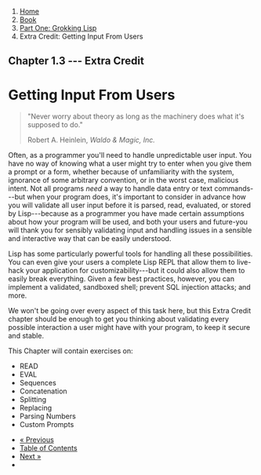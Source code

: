 <ol class="breadcrumb">
  <li><a href="/">Home</a></li>
  <li><a href="/book/">Book</a></li>
  <li><a href="/book/1-0-0-overview/">Part One: Grokking Lisp</a></li>
  <li class="active">Extra Credit: Getting Input From Users</li>
</ol>

## Chapter 1.3 --- Extra Credit

# Getting Input From Users

> "Never worry about theory as long as the machinery does what it's supposed to do."
> <footer>Robert A. Heinlein, <em>Waldo &amp; Magic, Inc.</em></footer>

Often, as a programmer you'll need to handle unpredictable user input. You have no way of knowing what a user might try to enter when you give them a prompt or a form, whether because of unfamiliarity with the system, ignorance of some arbitrary convention, or in the worst case, malicious intent.  Not all programs *need* a way to handle data entry or text commands---but when your program does, it's important to consider in advance how you will validate all user input before it is parsed, read, evaluated, or stored by Lisp---because as a programmer you have made certain assumptions about how your program will be used, and both your users and future-you will thank you for sensibly validating input and handling issues in a sensible and interactive way that can be easily understood.

Lisp has some particularly powerful tools for handling all these possibilities.  You can even give your users a complete Lisp REPL that allow them to live-hack your application for customizability---but it could also allow them to easily break everything.  Given a few best practices, however, you can implement a validated, sandboxed shell; prevent SQL injection attacks; and more.

We won't be going over every aspect of this task here, but this Extra Credit chapter should be enough to get you thinking about validating every possible interaction a user might have with your program, to keep it secure and stable.

This Chapter will contain exercises on:

* READ
* EVAL
* Sequences
* Concatenation
* Splitting
* Replacing
* Parsing Numbers
* Custom Prompts

<ul class="pager">
  <li class="previous"><a href="/book/1-02-00-input-output/">&laquo; Previous</a></li>
  <li><a href="/book/">Table of Contents</a></li>
  <li class="next"><a href="/book/1-04-0-lists/">Next &raquo;</a><li>
</ul>
